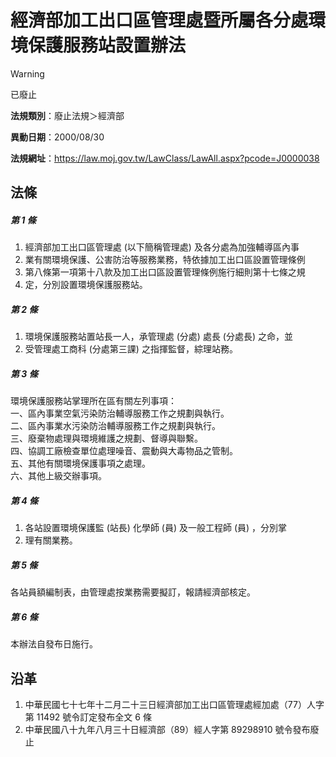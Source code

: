 # 經濟部加工出口區管理處暨所屬各分處環境保護服務站設置辦法


> [!WARNING]
> 已廢止


**法規類別**：廢止法規＞經濟部

**異動日期**：2000/08/30  

**法規網址**：https://law.moj.gov.tw/LawClass/LawAll.aspx?pcode=J0000038



## 法條
##### 第 1 條
1. 經濟部加工出口區管理處 (以下簡稱管理處) 及各分處為加強輔導區內事
1. 業有關環境保護、公害防治等服務業務，特依據加工出口區設置管理條例
1. 第八條第一項第十八款及加工出口區設置管理條例施行細則第十七條之規
1. 定，分別設置環境保護服務站。

##### 第 2 條
1. 環境保護服務站置站長一人，承管理處 (分處) 處長 (分處長) 之命，並
1. 受管理處工商科 (分處第三課) 之指揮監督，綜理站務。

##### 第 3 條
環境保護服務站掌理所在區有關左列事項：  
一、區內事業空氣污染防治輔導服務工作之規劃與執行。  
二、區內事業水污染防治輔導服務工作之規劃與執行。  
三、廢棄物處理與環境維護之規劃、督導與聯繫。  
四、協調工廠檢查單位處理噪音、震動與大毒物品之管制。  
五、其他有關環境保護事項之處理。  
六、其他上級交辦事項。

##### 第 4 條
1. 各站設置環境保護監 (站長) 化學師 (員) 及一般工程師 (員) ，分別掌
1. 理有關業務。

##### 第 5 條
各站員額編制表，由管理處按業務需要擬訂，報請經濟部核定。

##### 第 6 條
本辦法自發布日施行。

## 沿革
1. 中華民國七十七年十二月二十三日經濟部加工出口區管理處經加處（77）人字第 11492  號令訂定發布全文 6  條
1. 中華民國八十九年八月三十日經濟部（89）經人字第 89298910 號令發布廢止
